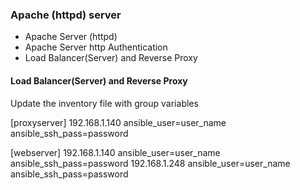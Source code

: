 ### Apache (httpd) server

* Apache Server (httpd)
* Apache Server http Authentication
* Load Balancer(Server) and Reverse Proxy






#### Load Balancer(Server) and Reverse Proxy

Update the inventory file with group variables

[proxyserver]
192.168.1.140 ansible_user=user_name ansible_ssh_pass=password

[webserver]
192.168.1.140 ansible_user=user_name ansible_ssh_pass=password 
192.168.1.248 ansible_user=user_name ansible_ssh_pass=password


